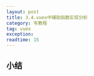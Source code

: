 ```yaml
---
layout: post
title: 3.4.vuex中辅助函数实现分析
category: 写教程
tag: vuex
exception: 
readtime: 15
---
```


## 

## 

## 小结